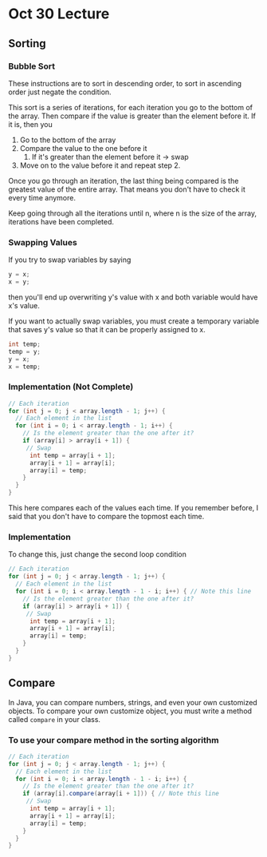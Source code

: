 # Oct 30 Lecture

## Sorting

### Bubble Sort

These instructions are to sort in descending order, to sort in ascending order just negate the condition.

This sort is a series of iterations, for each iteration you go to the bottom of the array. Then compare if the value is greater than the element before it. If it is, then you 

1. Go to the bottom of the array
2. Compare the value to the one before it
   1. If it's greater than the element before it -> swap
3. Move on to the value before it and repeat step 2.

Once you go through an iteration, the last thing being compared is the greatest value of the entire array. That means you don't have to check it every time anymore. 

Keep going through all the iterations until n, where n is the size of the array, iterations have been completed.

### Swapping Values

If you try to swap variables by saying

```java
y = x;
x = y;
```

then you'll end up overwriting y's value with x and both variable would have x's value.

If you want to actually swap variables, you must create a temporary variable that saves y's value so that it can be properly assigned to x.

```java
int temp;
temp = y;
y = x;
x = temp;
```

### Implementation (Not Complete)

```java
// Each iteration
for (int j = 0; j < array.length - 1; j++) {
  // Each element in the list
  for (int i = 0; i < array.length - 1; i++) {
    // Is the element greater than the one after it?
    if (array[i] > array[i + 1]) {
     // Swap
      int temp = array[i + 1];
      array[i + 1] = array[i];
      array[i] = temp;
    }
  }
}
```

This here compares each of the values each time. If you remember before, I said that you don't have to compare the topmost each time.

### Implementation

To change this,  just change the second loop condition

```java
// Each iteration
for (int j = 0; j < array.length - 1; j++) {
  // Each element in the list
  for (int i = 0; i < array.length - 1 - i; i++) { // Note this line
    // Is the element greater than the one after it?
    if (array[i] > array[i + 1]) {
     // Swap
      int temp = array[i + 1];
      array[i + 1] = array[i];
      array[i] = temp;
    }
  }
}
```

## Compare

In Java, you can compare numbers, strings, and even your own customized objects. To compare your own customize object, you must write a method called `compare` in your class.

### To use your compare method in the sorting algorithm

```java
// Each iteration
for (int j = 0; j < array.length - 1; j++) {
  // Each element in the list
  for (int i = 0; i < array.length - 1 - i; i++) {
    // Is the element greater than the one after it?
    if (array[i].compare(array[i + 1])) { // Note this line
     // Swap
      int temp = array[i + 1];
      array[i + 1] = array[i];
      array[i] = temp;
    }
  }
}
```

